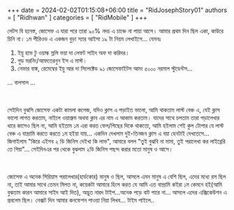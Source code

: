 +++ 
date = 2024-02-02T01:15:08+06:00
title = "RidJosephStory01"
authors = [ "Ridhwan" ]
categories = [ "RidMobile" ]
+++

লেটস বি হনেস্ত, জোসেফ এ যারা পরে তারা ৯০% নদচ এ চাঞ্চে না পায়া আসে। আমার প্রথম দিন ছিল একা, কাউরে চিনি না। ১ম পীরিওড এ একজন বুড়া স্যার আইসা ১৯ টা নিয়ম লেখাইসে... যেমনঃ

1. ইয়ু হাভ টু ওয়াল্ক স্ললি ভয়া দা লেফট সাইদ অফ দা করিদর।
2. গুড মরনিং/আফতেরনুন ইস এ মাস্ট।
3. নেভার বাঙ্ক, রেমেম্বের ইয়ু আর দা সিলেক্টেড ৯১ জোসেফাইটস আমং ৫০০০ নরমাল স্টুডেন্টস...

... বালসাল ...

<br>

সেইদিন বুঝসি জোসেফ একটা কামলা কলেজ, যদিও ক্লাস এ পড়াইত ভালো, আমি থাকতাম লাস্ট বেঞ্চ এ, যেই ক্লাস ভালো লাগত করতাম, নাইলে ওয়াশ্রুম অথবা ক্লাব এর নাম এ আকাম করতাম। যাদের সাথে চলতাম তারা পড়ালেখার ধারে কাসেও ছিল না, আমি হইতাম ১ম এরা করত ফেল/পিছের দিকে থাকতো, আমি হইলাম শেই কুল টোপার যে লাস্ট বেঞ্চ এ বান্দ্রামি করতে করতে ১ম হইয়া যায়... একদিন দেখলাম দুই-তিনজন ক্লাস এ বয়া হেনটাই দেখতেসে... জিগাইলাম "কিরে এইসব ২ ডি জিনিস দেইখা কি লাভ", আমারে বলল "তুই বুঝবি না মামা, তুই পরালেখা কর লাইব্রেরি তে গিয়া"... সেইদিনএর পর থেকে বুঝলাম ২ডি জিনিস পছন্দ করার মতো মানুষ ও আসে।

<br>

জোসেফ এ অনেক সিরিয়াস পরালেখার(হার্ডকোর) মানুষ ও ছিল, আসলে এমন মানুষ এ বেশি ছিল, এদের মধ্যে রস ছিল না, তাই আমার সাথে তেমন মিলত না, কয়েকটা আমারে হিংস করত যে আমি এত বান্দ্রামি কইরা ১ম কেমনে হই(আমি বুঝতাম কারন আমারে সাইদ আই দিত), অদ্ভুত নারদ টাইপ...অনেক পড়ে বাট পারে না... আসলে এদের এক্সিকেউশন এ প্রবলেম ছিল। নেক্সট দিন আমার কনফেশন পাওয়া নিয়া লিখব... টাইম পাইলে..


